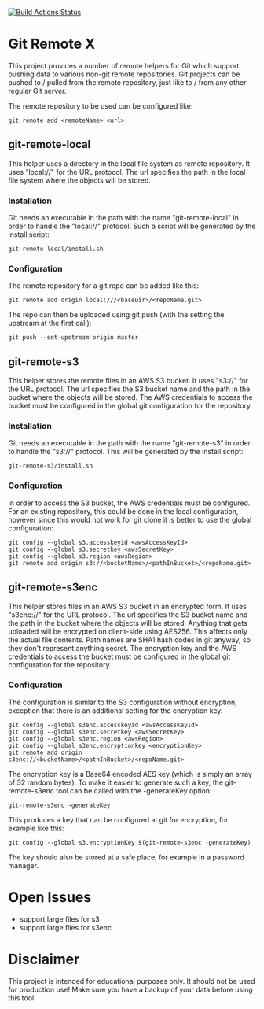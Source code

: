 [![Build Actions Status](https://github.com/phaensgen/git-remote-x/workflows/build/badge.svg)](https://github.com/phaensgen/git-remote-x/actions)

# Git Remote X
This project provides a number of remote helpers for Git which support pushing data to various non-git remote repositories.
Git projects can be pushed to / pulled from the remote repository, just like to / from any other regular Git server.

The remote repository to be used can be configured like:

```
git remote add <remoteName> <url>
```

## git-remote-local
This helper uses a directory in the local file system as remote repository. It uses "local://" for the URL protocol.
The url specifies the path in the local file system where the objects will be stored.

### Installation
Git needs an executable in the path with the name "git-remote-local" in order to handle the "local://" protocol.
Such a script will be generated by the install script:

```
git-remote-local/install.sh
```

### Configuration
The remote repository for a git repo can be added like this:

```
git remote add origin local:///<baseDir>/<repoName.git>
```

The repo can then be uploaded using git push (with the setting the upstream at the first call):

```
git push --set-upstream origin master
```

## git-remote-s3
This helper stores the remote files in an AWS S3 bucket. It uses "s3://" for the URL protocol.
The url specifies the S3 bucket name and the path in the bucket where the objects will be stored.
The AWS credentials to access the bucket must be configured in the global git configuration for the repository.

### Installation
Git needs an executable in the path with the name "git-remote-s3" in order to handle the "s3://" protocol.
This will be generated by the install script:

```
git-remote-s3/install.sh
```

### Configuration
In order to access the S3 bucket, the AWS credentials must be configured. For an existing repository, this could be
done in the local configuration, however since this would not work for git clone it is better to use the global configuration:

```
git config --global s3.accesskeyid <awsAccessKeyId>
git config --global s3.secretkey <awsSecretKey>
git config --global s3.region <awsRegion>
git remote add origin s3://<bucketName>/<pathInBucket>/<repoName.git>
```


## git-remote-s3enc
This helper stores files in an AWS S3 bucket in an encrypted form. It uses "s3enc://" for the URL protocol.
The url specifies the S3 bucket name and the path in the bucket where the objects will be stored.
Anything that gets uploaded will be encrypted on client-side using AES256. This affects only the actual file contents.
Path names are SHA1 hash codes in git anyway, so they don't represent anything secret.
The encryption key and the AWS credentials to access the bucket must be configured in the global git configuration for the repository.

### Configuration

The configuration is similar to the S3 configuration without encryption, exception that there is an additional setting for the
encryption key.

```
git config --global s3enc.accesskeyid <awsAccessKeyId>
git config --global s3enc.secretkey <awsSecretKey>
git config --global s3enc.region <awsRegion>
git config --global s3enc.encryptionkey <encryptionKey>
git remote add origin s3enc://<bucketName>/<pathInBucket>/<repoName.git>
```

The encryption key is a Base64 encoded AES key (which is simply an array of 32 random bytes). To make it easier to generate such a key,
the git-remote-s3enc tool can be called with the -generateKey option:

```
git-remote-s3enc -generateKey
```

This produces a key that can be configured at git for encryption, for example like this:

```
git config --global s3.encryptionKey $(git-remote-s3enc -generateKey)
```

The key should also be stored at a safe place, for example in a password manager.


# Open Issues
* support large files for s3
* support large files for s3enc

# Disclaimer
This project is intended for educational purposes only. It should not be used for production use! Make sure you have a backup of your data
before using this tool!
